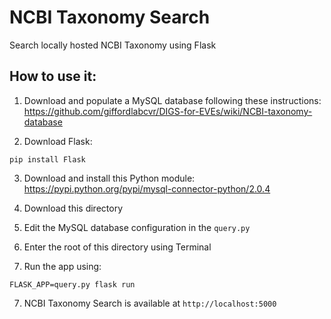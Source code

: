 # NCBI Taxonomy Search
Search locally hosted NCBI Taxonomy using Flask

## How to use it:
1. Download and populate a MySQL database following these instructions:
https://github.com/giffordlabcvr/DIGS-for-EVEs/wiki/NCBI-taxonomy-database

2. Download Flask:
```
pip install Flask
```

3. Download and install this Python module:
https://pypi.python.org/pypi/mysql-connector-python/2.0.4

3. Download this directory

4. Edit the MySQL database configuration in the `query.py`

5. Enter the root of this directory using Terminal

6. Run the app using:
```
FLASK_APP=query.py flask run
```
7. NCBI Taxonomy Search is available at `http://localhost:5000`
